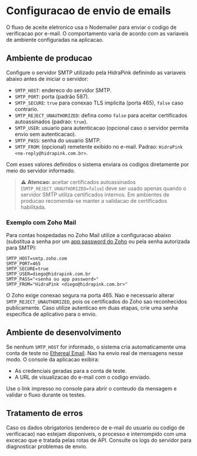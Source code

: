 # Configuracao de envio de emails

O fluxo de aceite eletronico usa o Nodemailer para enviar o codigo de verificacao por e-mail. O comportamento varia de acordo com as variaveis de ambiente configuradas na aplicacao.

## Ambiente de producao

Configure o servidor SMTP utilizado pela HidraPink definindo as variaveis abaixo antes de iniciar o servidor:

- `SMTP_HOST`: endereco do servidor SMTP.
- `SMTP_PORT`: porta (padrão 587).
- `SMTP_SECURE`: `true` para conexao TLS implicita (porta 465), `false` caso contrario.
- `SMTP_REJECT_UNAUTHORIZED`: defina como `false` para aceitar certificados autoassinados (padrao: `true`).
- `SMTP_USER`: usuario para autenticacao (opcional caso o servidor permita envio sem autenticacao).
- `SMTP_PASS`: senha do usuario SMTP.
- `SMTP_FROM`: (opcional) remetente exibido no e-mail. Padrao: `HidraPink <no-reply@hidrapink.com.br>`.

Com esses valores definidos o sistema enviara os codigos diretamente por meio do servidor informado.

> ⚠️ **Atencao:** aceitar certificados autoassinados (`SMTP_REJECT_UNAUTHORIZED=false`) deve ser usado apenas quando o servidor SMTP utiliza certificados internos. Em ambientes de producao recomenda-se manter a validacao de certificados habilitada.

### Exemplo com Zoho Mail

Para contas hospedadas no Zoho Mail utilize a configuracao abaixo (substitua a senha por um [app password do Zoho](https://www.zoho.com/mail/help/adminconsole/mail-password-policy.html#alink3) ou pela senha autorizada para SMTP):

```env
SMTP_HOST=smtp.zoho.com
SMTP_PORT=465
SMTP_SECURE=true
SMTP_USER=diego@hidrapink.com.br
SMTP_PASS="<senha ou app password>"
SMTP_FROM="HidraPink <diego@hidrapink.com.br>"
```

O Zoho exige conexao segura na porta 465. Nao e necessario alterar `SMTP_REJECT_UNAUTHORIZED`, pois os certificados do Zoho sao reconhecidos publicamente. Caso utilize autenticao em duas etapas, crie uma senha especifica de aplicativo para o envio.

## Ambiente de desenvolvimento

Se nenhum `SMTP_HOST` for informado, o sistema cria automaticamente uma conta de teste no [Ethereal Email](https://ethereal.email/). Nao ha envio real de mensagens nesse modo. O console da aplicacao exibira:

- As credenciais geradas para a conta de teste.
- A URL de visualizacao do e-mail com o codigo enviado.

Use o link impresso no console para abrir o conteudo da mensagem e validar o fluxo durante os testes.

## Tratamento de erros

Caso os dados obrigatorios (endereco de e-mail do usuario ou codigo de verificacao) nao estejam disponiveis, o processo e interrompido com uma excecao que e tratada pelas rotas de API. Consulte os logs do servidor para diagnosticar problemas de envio.
